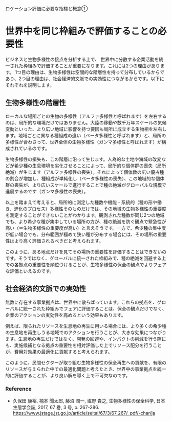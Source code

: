 ロケーション評価に必要な指標と概念①

# 世界中を同じ枠組みで評価することの必要性

ビジネスと生物多様性の接点を分析する上で、
世界中に分散する企業活動を統一された枠組みで評価することが重要になります。これには2つの理由があります。
1つ目の理由は、生物多様性は空間的な階層性を持って分布しているからであり、2つ目の理由は、社会経済的文脈での実効性につながるからです。以下にそれぞれを説明します。

## 生物多様性の階層性

ローカルな場所ごとの生物の多様性（アルファ多様性と呼ばれます）を左右するのは、局所的な環境だけではありません。大陸の移動や数千万年スケールの気候変動といった、より広い地域に影響を持つ要因も局所に成立する生物相を左右します。地域ごとに異なる種組成の違い（ベータ多様性と呼ばれます）と、局所の多様性が合わさって、世界全体の生物多様性（ガンマ多様性と呼ばれます）が構成されているのです。  

生物多様性の損失も、この階層に沿って生じます。人為的な土地や海域の改変などが希少種の生息環境を劣化させることによって、局所的な個体群の喪失（局所絶滅）が生じます（アルファ多様性の喪失）。それによって個体数の広い優占種の割合が増加し、種組成が単純化し（ベータ多様性の喪失）、この地域的な個体群の喪失が、より広いスケールで進行することで種の絶滅がグローバルな規模で進展するのです（ガンマ多様性の喪失）。  

以上を踏まえて考えると、局所的に測定した種数や機能・系統的（種の形や働き、進化のプロセス）多様性そのものだけでは、その地域の生物多様性の重要度を測定することができないことがわかります。観測された種数が同じ2つの地域でも、より希少な種が集中している場所の方が、種の絶滅を防ぐ観点で緊急性が高い（＝生物多様性の重要度が高い）と言えそうです。一方で、希少種の集中度が低い場合でも、分布範囲が極めて狭い種が分布する場合には、その場所の重要性はより高く評価されるべきだと考えられます。  

このように、ある地点だけを見てその場所の重要性を評価することはできないのです。そうではなく、グローバルに統一された枠組みで、種の絶滅を回避する上での各拠点の重要性を順位づけることが、生物多様性の保全の観点でよりフェアな評価といえるのです。


## 社会経済的文脈での実効性

無数に存在する事業拠点は、世界中に散らばっています。これらの拠点を、グローバルに統一された枠組みでフェアに評価することは、保全の観点だけでなく、企業のアクションの実効性を高めるという効果もあります。  

例えば、限られたリソースを生息地の再生に用いる場合には、より多くの希少種の生息地を再生しうる地域でのアクションを行うことが、大きな効果につながります。生息地の再生だけではなく、開発の回避や、インパクトの削減を行う際にも、実施候補となる拠点の重要性を相対評価した上でリソース配分を行うことが、費用対効果の最適化に貢献すると考えられます。  

このように、民間セクターが取り組む生物多様性の保全再生への貢献を、有限のリソースが与えられた中での最適化問題と考えたとき、世界中の事業拠点を統一的に評価することが、より良い解を導く上で不可欠なのです。



### Reference

- 久保田 康裕, 楠本 聞太郎, 藤沼 潤一, 塩野 貴之, 生物多様性の保全科学, 日本生態学会誌, 2017, 67 巻, 3 号, p. 267-286.  https://www.jstage.jst.go.jp/article/seitai/67/3/67_267/_pdf/-char/ja